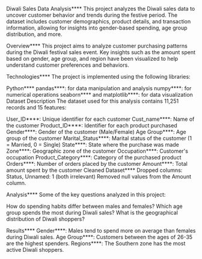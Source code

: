 Diwali Sales Data Analysis****
This project analyzes the Diwali sales data to uncover customer behavior and trends during the festive period. The dataset includes customer demographics, product details, and transaction information, allowing for insights into gender-based spending, age group distribution, and more.

Overview****
This project aims to analyze customer purchasing patterns during the Diwali festival sales event. Key insights such as the amount spent based on gender, age group, and region have been visualized to help understand customer preferences and behaviors.

Technologies****
The project is implemented using the following libraries:

Python****
pandas****: for data manipulation and analysis
numpy****: for numerical operations
seaborn**** and matplotlib****: for data visualization
Dataset Description
The dataset used for this analysis contains 11,251 records and 15 features:

User_ID****: Unique identifier for each customer
Cust_name****: Name of the customer
Product_ID****: Identifier for each product purchased
Gender****: Gender of the customer (Male/Female)
Age Group****: Age group of the customer
Marital_Status****: Marital status of the customer (1 = Married, 0 = Single)
State****: State where the purchase was made
Zone****: Geographic zone of the customer
Occupation****: Customer's occupation
Product_Category****: Category of the purchased product
Orders****: Number of orders placed by the customer
Amount****: Total amount spent by the customer
Cleaned Dataset****
Dropped columns: Status, Unnamed: 1 (both irrelevant)
Removed null values from the Amount column.

Analysis****
Some of the key questions analyzed in this project:

How do spending habits differ between males and females?
Which age group spends the most during Diwali sales?
What is the geographical distribution of Diwali shoppers?

Results****
Gender****: Males tend to spend more on average than females during Diwali sales.
Age Group****: Customers between the ages of 26-35 are the highest spenders.
Regions****: The Southern zone has the most active Diwali shoppers.
